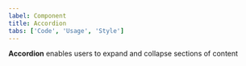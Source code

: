 ```yaml
---
label: Component
title: Accordion
tabs: ['Code', 'Usage', 'Style']
---
```


<page-intro>**Accordion** enables users to expand and collapse sections of content</page-intro>

<component 
    name="Accordion"
    component="accordion" 
    variation="accordion"
    experimental="true"
    >
</component>


<component 
    name="Accordion"
    component="accordion" 
    variation="accordion"
    >
</component>
